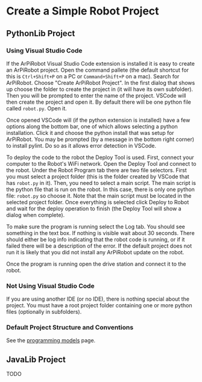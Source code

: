 # Create a Simple Robot Project

## PythonLib Project

### Using Visual Studio Code
If the ArPiRobot Visual Studio Code extension is installed it is easy to create an ArPiRobot project. Open the command pallete (the default shortcut for this is `Ctrl+Shift+P` on a PC or `Command+Shift+P` on a mac). Search for ArPiRobot. Choose "Create ArPiRobot Project". In the first dialog that shows up choose the folder to create the project in (it will have its own subfolder). Then you will be prompted to enter the name of the project. VSCode will then create the project and open it. By default there will be one python file called `robot.py`. Open it.

Once opened VSCode will (if the python extension is installed) have a few options along the bottom bar, one of which allows selecting a python installation. Click it and choose the python install that was setup for ArPiRobot. You may be prompted (by a message in the bottom right corner) to install pylint. Do so as it allows error detection in VSCode.

To deploy the code to the robot the Deploy Tool is used. First, connect your computer to the Robot's WiFi network. Open the Deploy Tool and connect to the robot. Under the Robot Program tab there are two file selectors. First you must select a project folder (this is the folder created by VSCode that has `robot.py` in it). Then, you need to select a main script. The main script is the python file that is run on the robot. In this case, there is only one python file: `robot.py` so choose it. Note that the main script must be located in the selected project folder. Once everything is selected click Deploy to Robot and wait for the deploy operation to finish (the Deploy Tool will show a dialog when complete).

To make sure the program is running select the Log tab. You should see something in the text box. If nothing is visible wait about 30 seconds. There should either be log info indicating that the robot code is running, or if it failed there will be a description of the error. If the default project does not run it is likely that you did not install any ArPiRobot update on the robot.

Once the program is running open the drive station and connect it to the robot. 

### Not Using Visual Studio Code
If you are using another IDE (or no IDE), there is nothing special about the project. You must have a root project folder containing one or more python files (optionally in subfolders).

### Default Project Structure and Conventions
See the [programming models](../reference/programming_models.md#project-structure-and-conventions) page.


## JavaLib Project

TODO